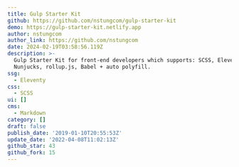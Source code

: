 ```yaml
---
title: Gulp Starter Kit
github: https://github.com/nstungcom/gulp-starter-kit
demo: https://gulp-starter-kit.netlify.app
author: nstungcom
author_link: https://github.com/nstungcom
date: 2024-02-19T03:58:56.119Z
description: >-
  Gulp Starter Kit for front-end developers which supports: SCSS, Eleventy,
  Nunjucks, rollup.js, Babel + auto polyfill.
ssg:
  - Eleventy
css:
  - SCSS
ui: []
cms:
  - Markdown
category: []
draft: false
publish_date: '2019-01-10T20:55:53Z'
update_date: '2022-04-08T11:02:13Z'
github_star: 43
github_fork: 15
---
```

